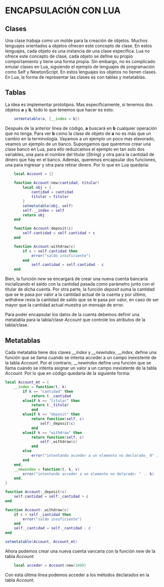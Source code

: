 # ENCAPSULACIÓN CON LUA
## Clases
Una clase trabaja como un molde para la creación de objetos. Muchos lenguajes orientados a objetos ofrecen este concepto de clase. En estos lenguajes, cada objeto es una instancia de una clase específica. Lua no ofrece este concepto de clase, cada objeto se define su propio comportamiento y tiene una forma propia. Sin embargo, no es complicado emular clases en Lua, siguiendo el ejemplo de lenguajes de programación como Self y NewtonScript. En estos lenguajes los objetos no tienen clases. En Lua, la forma de representar las clases es con tablas y metatablas.

## Tablas
La idea es implementar prototipos. Mas específicamente, si tenemos dos objetos **a** y **b**, todo lo que tenemos que hacer es esto:
```Lua
	setmetatable(a, {__index = b})
```
Después de la anterior línea de código, **a** buscará en **b** cualquier operación que no tenga. Para ver **b** como la clase de objeto de **a** no es más que un cambio en la terminología. Vayamos a un ejemplo un poco mas elavorado, veamos un ejemplo de un banco. Supongamos que queremos crear una clase banco en Lua, para ello reduzcamos el ejemplo en tan solo dos variables, una para el nombre del titular (*String*) y otra para la cantidad de dinero que hay en el banco. Además, queremos encapsular dos funciones, una para ingresar y otra para retirar dinero. Por lo que en Lua quedaría:
```Lua
	local Account = {}
	
	function Account:new(cantidad, titular)
		local obj = {
			cantidad = cantidad
			titular = titular
		}
		setmetatable(obj, self)
		self.__index = self
		return obj
	end

	function Account:deposit(c)
		self.cantidad = self.cantidad + c
	end

	function Account:withdraw(c)
		if c > self.cantidad then
			error("saldo insuficiente")
		end
			self.cantidad = self.cantidad - c
	end
```

Bien, la función *new* se encargará de crear una nueva cuenta bancaria inicializando el saldo con la cantidad pasada como parámetro junto con el titular de dicha cuenta. Por otra parte, la función *deposit* suma la cantidad que se le pasa por valor a la cantidad actual de la cuenta y por último, *withdraw* resta la cantidad de saldo que se le pasa por valor, en caso de ser mayor que la cantidad actual muestra un mensaje de error.

Para poder encapsular los datos de la cuenta debemos definir una metatabla para la tabla/clase *Account* que controle los atributos de la tabla/clase.

## Metatablas

Cada metatabla tiene dos claves *__index* y *__newindex*, *__index*, define una función que se llama cuando se intenta acceder a un campo inexistente de la tabla *Account*. Por el contrario, *__newindex* define una función que se llama cuando se intenta asignar un valor a un campo inexistente de la tabla *Account*. Por lo que en código quedaría de la siguiente forma:

```Lua
local Account_mt = {
	__index = function(t, k)
		if k == "cantidad" then
			return t._cantidad
		elseif k == "titular" then
			return t._titular
			end
		elseif k == "deposit" then
			return function(self, c)
				self:_deposit(c)
			end
		elseif k == "withdraw" then
			return function(self, c)
				self:_withdraw(c)
			end
		else
			error("intentando acceder a un elemento no declarado_ 0" .. k)
		end
	end,
	__newindex = function(t, k, v)
		error("intentando acceder a un elemento no delarado: " .. k)
	end,
}

function Account:_deposit(c)
	self.cantidad = self._cantidad + c
end

function Account:_withdraw(c)
	if c > self._cantidad then
		error("saldo insuficiente")
	end
	self._cantidad = self._cantidad - c
end

setmetatable(Account, Account_mt)
```

Ahora podemos crear una nueva cuenta vancaria con la función *new* de la tabla *Account*:

```Lua
	local acceder = Account:new(1000)
```

Con esta úlitma línea podemos acceder a los métodos declarados en la tabla *Account*.